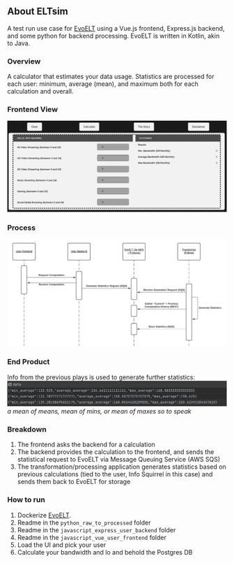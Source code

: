 ## About ELTsim
A test run use case for [EvoELT](https://github.com/KenennaOkeke/EvoELT) using a Vue.js frontend, Express.js backend, and some python for backend processing. EvoELT is written in Kotlin, akin to Java.

### Overview
A calculator that estimates your data usage. Statistics are processed for each user: minimum, average (mean), and maximum both for each calculation and overall.

### Frontend View
![ELTsim Frontend](art/frontend.png)

### Process
![ELTsim Sequence Diagram](art/process.png)

### End Product
Info from the previous plays is used to generate further statistics:
![ELTsim DB](art/product.png)
*a mean of means, mean of mins, or mean of maxes so to speak*

### Breakdown
1. The frontend asks the backend for a calculation
2. The backend provides the calculation to the frontend, and sends the statistical request to EvoELT via Message Queuing Service (AWS SQS)
3. The transformation/processing application generates statistics based on previous calculations (tied to the user, Info Squirrel in this case) and sends them back to EvoELT for storage

### How to run
1. Dockerize [EvoELT](https://github.com/KenennaOkeke/EvoELT).
2. Readme in the `python_raw_to_processed` folder
3. Readme in the `javascript_express_user_backend` folder
4. Readme in the `javascript_vue_user_frontend` folder
5. Load the UI and pick your user
6. Calculate your bandwidth and lo and behold the Postgres DB